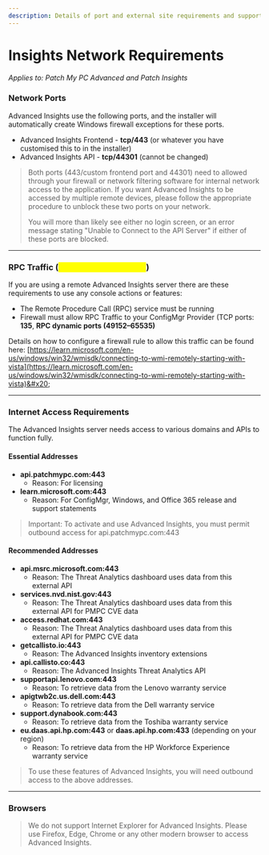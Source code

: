```yaml
---
description: Details of port and external site requirements and supported browsers.
---
```


# Insights  Network Requirements

_Applies to: Patch My PC Advanced and Patch Insights_

### Network Ports <a href="#network-ports" id="network-ports"></a>

Advanced Insights use the following ports, and the installer will automatically create Windows firewall exceptions for these ports.

* Advanced Insights Frontend - **tcp/443** (or whatever you have customised this to in the installer)
* Advanced Insights API - **tcp/44301** (cannot be changed)

<blockquote class="wp-block-quote">
<p>Both ports (443/custom frontend port and 44301) need to allowed through your firewall or network filtering software for internal network access to the application. If you want Advanced Insights to be accessed by multiple remote devices, please follow the appropriate procedure to unblock these two ports on your network.</p>
<p>You will more than likely see either no login screen, or an error message stating "Unable to Connect to the API Server" if either of these ports are blocked. &#x20;</p>
</blockquote>

***

### RPC Traffic (<mark style="color:yellow;">If using remote server</mark>)

If you are using a remote Advanced Insights server there are these requirements to use any console actions or features:

* The Remote Procedure Call (RPC) service must be running
* Firewall must allow RPC Traffic to your ConfigMgr Provider (TCP ports: **135**, **RPC dynamic ports (49152–65535)**

Details on how to configure a firewall rule to allow this traffic can be found here: [https://learn.microsoft.com/en-us/windows/win32/wmisdk/connecting-to-wmi-remotely-starting-with-vista](https://learn.microsoft.com/en-us/windows/win32/wmisdk/connecting-to-wmi-remotely-starting-with-vista)&#x20;

***

### Internet Access Requirements

The Advanced Insights server needs access to various domains and APIs to function fully.&#x20;

#### Essential Addresses

* **api.patchmypc.com:443**
  * Reason: For licensing
* **learn.microsoft.com:443**
  * Reason: For ConfigMgr, Windows, and Office 365 release and support statements

<blockquote class="wp-block-quote">
<p>Important: To activate and use Advanced Insights, you must permit outbound access for api.patchmypc.com:443</p>
</blockquote>

#### Recommended Addresses

* **api.msrc.microsoft.com:443**
  * Reason: The Threat Analytics dashboard uses data from this external API
* **services.nvd.nist.gov:443**
  * Reason: The Threat Analytics dashboard uses data from this external API for PMPC CVE data
* **access.redhat.com:443**
  * Reason: The Threat Analytics dashboard uses data from this external API for PMPC CVE data
* **getcallisto.io:443**
  * Reason: The Advanced Insights inventory extensions
* **api.callisto.co:443**
  * Reason: The Advanced Insights Threat Analytics API&#x20;
* **supportapi.lenovo.com:443**
  * Reason: To retrieve data from the Lenovo warranty service
* **apigtwb2c.us.dell.com:443**
  * Reason: To retrieve data from the Dell warranty service
* **support.dynabook.com:443**
  * Reason: To retrieve data from the Toshiba warranty service
* **eu.daas.api.hp.com:443** or **daas.api.hp.com:433** (depending on your region)
  * Reason: To retrieve data from the HP Workforce Experience warranty service

<blockquote class="wp-block-quote">
<p>To use these features of Advanced Insights, you will need outbound access to the above addresses.</p>
</blockquote>

***

### Browsers

<blockquote class="wp-block-quote">
<p>We do not support Internet Explorer for Advanced Insights. Please use Firefox, Edge, Chrome or any other modern browser to access Advanced Insights.</p>
</blockquote>